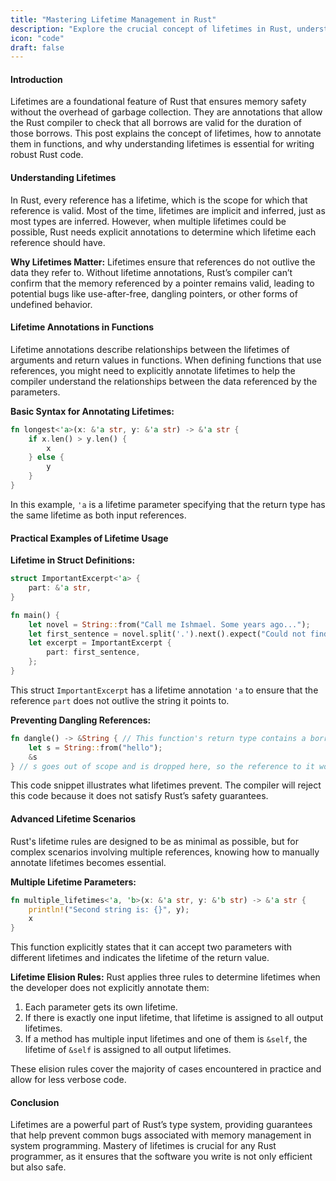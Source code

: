 ```yaml
---
title: "Mastering Lifetime Management in Rust"
description: "Explore the crucial concept of lifetimes in Rust, understanding how to define and use lifetime annotations to manage memory safely and efficiently. This comprehensive guide discusses the intricacies of lifetimes in Rust, providing technical insights, practical coding examples, and best practices for effective lifetime management in your Rust applications."
icon: "code"
draft: false
---
```

#### Introduction

Lifetimes are a foundational feature of Rust that ensures memory safety without the overhead of garbage collection. They are annotations that allow the Rust compiler to check that all borrows are valid for the duration of those borrows. This post explains the concept of lifetimes, how to annotate them in functions, and why understanding lifetimes is essential for writing robust Rust code.

#### Understanding Lifetimes

In Rust, every reference has a lifetime, which is the scope for which that reference is valid. Most of the time, lifetimes are implicit and inferred, just as most types are inferred. However, when multiple lifetimes could be possible, Rust needs explicit annotations to determine which lifetime each reference should have.

**Why Lifetimes Matter:**
Lifetimes ensure that references do not outlive the data they refer to. Without lifetime annotations, Rust’s compiler can’t confirm that the memory referenced by a pointer remains valid, leading to potential bugs like use-after-free, dangling pointers, or other forms of undefined behavior.

#### Lifetime Annotations in Functions

Lifetime annotations describe relationships between the lifetimes of arguments and return values in functions. When defining functions that use references, you might need to explicitly annotate lifetimes to help the compiler understand the relationships between the data referenced by the parameters.

**Basic Syntax for Annotating Lifetimes:**
```rust
fn longest<'a>(x: &'a str, y: &'a str) -> &'a str {
    if x.len() > y.len() {
        x
    } else {
        y
    }
}
```
In this example, `'a` is a lifetime parameter specifying that the return type has the same lifetime as both input references.

#### Practical Examples of Lifetime Usage

**Lifetime in Struct Definitions:**
```rust
struct ImportantExcerpt<'a> {
    part: &'a str,
}

fn main() {
    let novel = String::from("Call me Ishmael. Some years ago...");
    let first_sentence = novel.split('.').next().expect("Could not find a '.'");
    let excerpt = ImportantExcerpt {
        part: first_sentence,
    };
}
```
This struct `ImportantExcerpt` has a lifetime annotation `'a` to ensure that the reference `part` does not outlive the string it points to.

**Preventing Dangling References:**
```rust
fn dangle() -> &String { // This function's return type contains a borrowed value, but there is no value for it to be borrowed from.
    let s = String::from("hello");
    &s
} // s goes out of scope and is dropped here, so the reference to it would be invalid.
```
This code snippet illustrates what lifetimes prevent. The compiler will reject this code because it does not satisfy Rust’s safety guarantees.

#### Advanced Lifetime Scenarios

Rust's lifetime rules are designed to be as minimal as possible, but for complex scenarios involving multiple references, knowing how to manually annotate lifetimes becomes essential.

**Multiple Lifetime Parameters:**
```rust
fn multiple_lifetimes<'a, 'b>(x: &'a str, y: &'b str) -> &'a str {
    println!("Second string is: {}", y);
    x
}
```
This function explicitly states that it can accept two parameters with different lifetimes and indicates the lifetime of the return value.

**Lifetime Elision Rules:**
Rust applies three rules to determine lifetimes when the developer does not explicitly annotate them:
1. Each parameter gets its own lifetime.
2. If there is exactly one input lifetime, that lifetime is assigned to all output lifetimes.
3. If a method has multiple input lifetimes and one of them is `&self`, the lifetime of `&self` is assigned to all output lifetimes.

These elision rules cover the majority of cases encountered in practice and allow for less verbose code.

#### Conclusion

Lifetimes are a powerful part of Rust’s type system, providing guarantees that help prevent common bugs associated with memory management in system programming. Mastery of lifetimes is crucial for any Rust programmer, as it ensures that the software you write is not only efficient but also safe.
